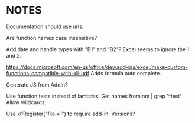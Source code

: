 # NOTES

Documentation should use urls.

Are function names case insensitive?

Add date and handle types with "B1" and "B2"? Excel seems to ignore the 1 and 2.

https://docs.microsoft.com/en-us/office/dev/add-ins/excel/make-custom-functions-compatible-with-xll-udf
Adds formula auto complete.

Generate JS from AddIn?

Use function tests instead of lambdas.
Get names from nm | grep '^test'
Allow wildcards.

Use xlfRegister("file.xll") to require add-in. Versions?
